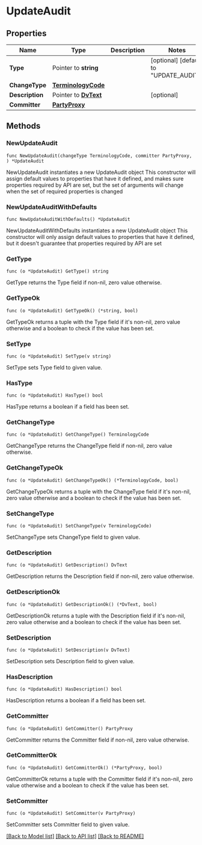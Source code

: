 # UpdateAudit

## Properties

Name | Type | Description | Notes
------------ | ------------- | ------------- | -------------
**Type** | Pointer to **string** |  | [optional] [default to "UPDATE_AUDIT"]
**ChangeType** | [**TerminologyCode**](TerminologyCode.md) |  | 
**Description** | Pointer to [**DvText**](DvText.md) |  | [optional] 
**Committer** | [**PartyProxy**](PartyProxy.md) |  | 

## Methods

### NewUpdateAudit

`func NewUpdateAudit(changeType TerminologyCode, committer PartyProxy, ) *UpdateAudit`

NewUpdateAudit instantiates a new UpdateAudit object
This constructor will assign default values to properties that have it defined,
and makes sure properties required by API are set, but the set of arguments
will change when the set of required properties is changed

### NewUpdateAuditWithDefaults

`func NewUpdateAuditWithDefaults() *UpdateAudit`

NewUpdateAuditWithDefaults instantiates a new UpdateAudit object
This constructor will only assign default values to properties that have it defined,
but it doesn't guarantee that properties required by API are set

### GetType

`func (o *UpdateAudit) GetType() string`

GetType returns the Type field if non-nil, zero value otherwise.

### GetTypeOk

`func (o *UpdateAudit) GetTypeOk() (*string, bool)`

GetTypeOk returns a tuple with the Type field if it's non-nil, zero value otherwise
and a boolean to check if the value has been set.

### SetType

`func (o *UpdateAudit) SetType(v string)`

SetType sets Type field to given value.

### HasType

`func (o *UpdateAudit) HasType() bool`

HasType returns a boolean if a field has been set.

### GetChangeType

`func (o *UpdateAudit) GetChangeType() TerminologyCode`

GetChangeType returns the ChangeType field if non-nil, zero value otherwise.

### GetChangeTypeOk

`func (o *UpdateAudit) GetChangeTypeOk() (*TerminologyCode, bool)`

GetChangeTypeOk returns a tuple with the ChangeType field if it's non-nil, zero value otherwise
and a boolean to check if the value has been set.

### SetChangeType

`func (o *UpdateAudit) SetChangeType(v TerminologyCode)`

SetChangeType sets ChangeType field to given value.


### GetDescription

`func (o *UpdateAudit) GetDescription() DvText`

GetDescription returns the Description field if non-nil, zero value otherwise.

### GetDescriptionOk

`func (o *UpdateAudit) GetDescriptionOk() (*DvText, bool)`

GetDescriptionOk returns a tuple with the Description field if it's non-nil, zero value otherwise
and a boolean to check if the value has been set.

### SetDescription

`func (o *UpdateAudit) SetDescription(v DvText)`

SetDescription sets Description field to given value.

### HasDescription

`func (o *UpdateAudit) HasDescription() bool`

HasDescription returns a boolean if a field has been set.

### GetCommitter

`func (o *UpdateAudit) GetCommitter() PartyProxy`

GetCommitter returns the Committer field if non-nil, zero value otherwise.

### GetCommitterOk

`func (o *UpdateAudit) GetCommitterOk() (*PartyProxy, bool)`

GetCommitterOk returns a tuple with the Committer field if it's non-nil, zero value otherwise
and a boolean to check if the value has been set.

### SetCommitter

`func (o *UpdateAudit) SetCommitter(v PartyProxy)`

SetCommitter sets Committer field to given value.



[[Back to Model list]](../README.md#documentation-for-models) [[Back to API list]](../README.md#documentation-for-api-endpoints) [[Back to README]](../README.md)


